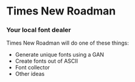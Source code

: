 # Times New Roadman
### Your local font dealer

Times New Roadman will do one of these things:
- Generate unique fonts using a GAN
- Create fonts out of ASCII
- Font collector
- Other ideas
